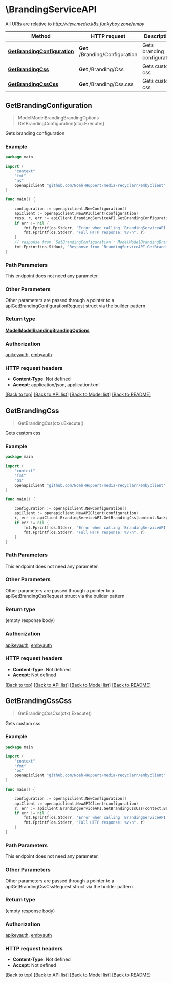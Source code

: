 # \BrandingServiceAPI

All URIs are relative to *http://view.media.k8s.funkyboy.zone/emby*

Method | HTTP request | Description
------------- | ------------- | -------------
[**GetBrandingConfiguration**](BrandingServiceAPI.md#GetBrandingConfiguration) | **Get** /Branding/Configuration | Gets branding configuration
[**GetBrandingCss**](BrandingServiceAPI.md#GetBrandingCss) | **Get** /Branding/Css | Gets custom css
[**GetBrandingCssCss**](BrandingServiceAPI.md#GetBrandingCssCss) | **Get** /Branding/Css.css | Gets custom css



## GetBrandingConfiguration

> ModelModelBrandingBrandingOptions GetBrandingConfiguration(ctx).Execute()

Gets branding configuration



### Example

```go
package main

import (
	"context"
	"fmt"
	"os"
	openapiclient "github.com/Noah-Huppert/media-recyclarr/embyclient"
)

func main() {

	configuration := openapiclient.NewConfiguration()
	apiClient := openapiclient.NewAPIClient(configuration)
	resp, r, err := apiClient.BrandingServiceAPI.GetBrandingConfiguration(context.Background()).Execute()
	if err != nil {
		fmt.Fprintf(os.Stderr, "Error when calling `BrandingServiceAPI.GetBrandingConfiguration``: %v\n", err)
		fmt.Fprintf(os.Stderr, "Full HTTP response: %v\n", r)
	}
	// response from `GetBrandingConfiguration`: ModelModelBrandingBrandingOptions
	fmt.Fprintf(os.Stdout, "Response from `BrandingServiceAPI.GetBrandingConfiguration`: %v\n", resp)
}
```

### Path Parameters

This endpoint does not need any parameter.

### Other Parameters

Other parameters are passed through a pointer to a apiGetBrandingConfigurationRequest struct via the builder pattern


### Return type

[**ModelModelBrandingBrandingOptions**](ModelBrandingBrandingOptions.md)

### Authorization

[apikeyauth](../README.md#apikeyauth), [embyauth](../README.md#embyauth)

### HTTP request headers

- **Content-Type**: Not defined
- **Accept**: application/json, application/xml

[[Back to top]](#) [[Back to API list]](../README.md#documentation-for-api-endpoints)
[[Back to Model list]](../README.md#documentation-for-models)
[[Back to README]](../README.md)


## GetBrandingCss

> GetBrandingCss(ctx).Execute()

Gets custom css



### Example

```go
package main

import (
	"context"
	"fmt"
	"os"
	openapiclient "github.com/Noah-Huppert/media-recyclarr/embyclient"
)

func main() {

	configuration := openapiclient.NewConfiguration()
	apiClient := openapiclient.NewAPIClient(configuration)
	r, err := apiClient.BrandingServiceAPI.GetBrandingCss(context.Background()).Execute()
	if err != nil {
		fmt.Fprintf(os.Stderr, "Error when calling `BrandingServiceAPI.GetBrandingCss``: %v\n", err)
		fmt.Fprintf(os.Stderr, "Full HTTP response: %v\n", r)
	}
}
```

### Path Parameters

This endpoint does not need any parameter.

### Other Parameters

Other parameters are passed through a pointer to a apiGetBrandingCssRequest struct via the builder pattern


### Return type

 (empty response body)

### Authorization

[apikeyauth](../README.md#apikeyauth), [embyauth](../README.md#embyauth)

### HTTP request headers

- **Content-Type**: Not defined
- **Accept**: Not defined

[[Back to top]](#) [[Back to API list]](../README.md#documentation-for-api-endpoints)
[[Back to Model list]](../README.md#documentation-for-models)
[[Back to README]](../README.md)


## GetBrandingCssCss

> GetBrandingCssCss(ctx).Execute()

Gets custom css



### Example

```go
package main

import (
	"context"
	"fmt"
	"os"
	openapiclient "github.com/Noah-Huppert/media-recyclarr/embyclient"
)

func main() {

	configuration := openapiclient.NewConfiguration()
	apiClient := openapiclient.NewAPIClient(configuration)
	r, err := apiClient.BrandingServiceAPI.GetBrandingCssCss(context.Background()).Execute()
	if err != nil {
		fmt.Fprintf(os.Stderr, "Error when calling `BrandingServiceAPI.GetBrandingCssCss``: %v\n", err)
		fmt.Fprintf(os.Stderr, "Full HTTP response: %v\n", r)
	}
}
```

### Path Parameters

This endpoint does not need any parameter.

### Other Parameters

Other parameters are passed through a pointer to a apiGetBrandingCssCssRequest struct via the builder pattern


### Return type

 (empty response body)

### Authorization

[apikeyauth](../README.md#apikeyauth), [embyauth](../README.md#embyauth)

### HTTP request headers

- **Content-Type**: Not defined
- **Accept**: Not defined

[[Back to top]](#) [[Back to API list]](../README.md#documentation-for-api-endpoints)
[[Back to Model list]](../README.md#documentation-for-models)
[[Back to README]](../README.md)

